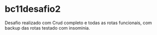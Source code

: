 # bc11desafio2

Desafio realizado com Crud completo e todas as rotas funcionais, com backup das rotas testado com insominia.
